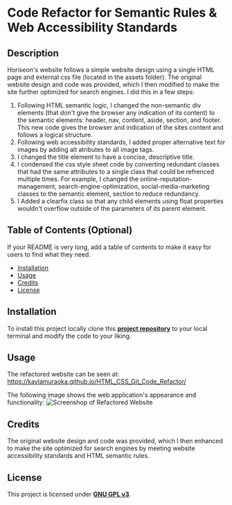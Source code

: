 # Code Refactor for Semantic Rules & Web Accessibility Standards

## Description

Horiseon's website follows a simple website design using a single HTML page and external css file (located in the assets folder). The original website design and code was provided, which I then modified to make the site further optimized for search engines.
I did this in a few steps:

1. Following HTML semantic logic, I changed the non-semantic div elements (that don't give the browser any indication of its content) to the semantic elements: header, nav, content, aside, section, and footer. This new code gives the browser and indication of the sites content and follows a logical structure.
1. Following web accessibility standards, I added proper alternative text for images by adding alt atributes to all image tags.
1. I changed the title element to have a concise, descriptive title.
1. I condensed the css style sheet code by converting redundant classes that had the same attributes to a single class that could be refrenced multiple times. For example, I changed the online-reputation-management, search-engine-optimization, social-media-marketing classes to the semantic element, section to reduce redundancy.
1. I Added a clearfix class so that any child elements using float properties wouldn't overflow outside of the parameters of its parent element.

## Table of Contents (Optional)

If your README is very long, add a table of contents to make it easy for users to find what they need.

- [Installation](#installation)
- [Usage](#usage)
- [Credits](#credits)
- [License](#license)

## Installation

To install this project locally clone this [**project repository**](https://github.com/kaylamuraoka/HTML_CSS_Git_Code_Refactor) to your local terminal and modify the code to your liking.

## Usage

The refactored website can be seen at: https://kaylamuraoka.github.io/HTML_CSS_Git_Code_Refactor/

The following image shows the web application's appearance and functionality:
![Screenshop of Refactored Website](./screencapture_of_website.png)

## Credits

The original website design and code was provided, which I then enhanced to make the site optimized for search engines by meeting website accessibility standards and HTML semantic rules.

## License

This project is licensed under [**GNU GPL v3**](https://choosealicense.com/licenses/gpl-3.0/).
